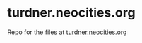 # turdner.neocities.org

Repo for the files at [turdner.neocities.org](https://turdner.neocities.org/)
